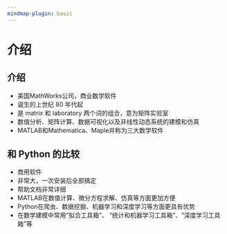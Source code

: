```yaml
---
mindmap-plugin: basic
---
```

# 介绍
## 介绍
- 美国MathWorks公司，商业数学软件
- 诞生的上世纪 80 年代起
- 是 matrix 和 laboratory 两个词的组合，意为矩阵实验室
- 数值分析、矩阵计算、数据可视化以及非线性动态系统的建模和仿真
- MATLAB和Mathematica、Maple并称为三大数学软件
## 和 Python 的比较
- 商用软件
- 非常大，一次安装后全部搞定
- 帮助文档非常详细
- MATLAB在数值计算、微分方程求解、仿真等方面更加方便
- Python在爬虫、数据挖掘、机器学习和深度学习等方面更具有优势
- 在数学建模中常用“拟合工具箱”、 “统计和机器学习工具箱”、“深度学习工具箱”等
